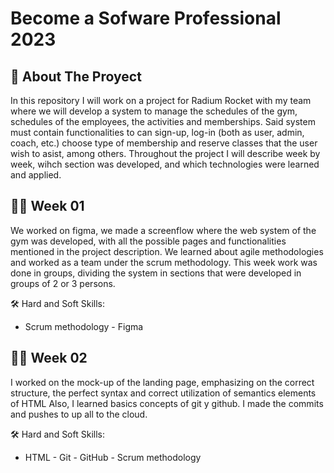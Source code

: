 # Become a Sofware Professional 2023

## 🚀 About The Proyect

In this repository I will work on a project for Radium Rocket with my team where we will develop a system to manage the schedules of the gym, schedules of the employees, the activities and memberships. 
Said system must contain functionalities to can sign-up, log-in (both as user, admin, coach, etc.) choose type of membership and reserve classes that the user wish to asist, among others.
Throughout the project I will describe week by week, wihch section was developed, and which technologies were learned and applied.

## 👩‍💻 Week 01 

We worked on figma, we made a screenflow where the web system of the gym was developed, with all the possible pages and functionalities mentioned in the project description.
We learned about agile methodologies and worked as a team under the scrum methodology. This week work was done in groups, dividing the system in sections that were developed in groups of 2 or 3 persons.

🛠 Hard and Soft Skills:
- Scrum methodology - Figma 

## 👩‍💻 Week 02

I worked on the mock-up of the landing page, emphasizing on the correct structure, the perfect syntax and correct utilization of semantics elements of HTML
Also, I learned basics concepts of git y github. I made the commits and pushes to up all to the cloud.

🛠 Hard and Soft Skills:
- HTML - Git - GitHub - Scrum methodology 





